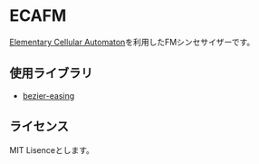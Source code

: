 # ECAFM

[Elementary Cellular Automaton](http://mathworld.wolfram.com/ElementaryCellularAutomaton.html)を利用したFMシンセサイザーです。

## 使用ライブラリ

- [bezier-easing](https://github.com/gre/bezier-easing)

## ライセンス

MIT Lisenceとします。

